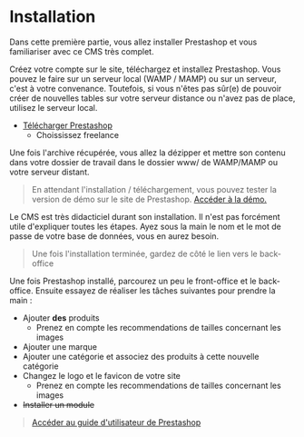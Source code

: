 # Installation

Dans cette première partie, vous allez installer Prestashop et vous familiariser avec ce CMS très complet.

Créez votre compte sur le site, téléchargez et installez Prestashop. Vous pouvez le faire sur un serveur local (WAMP / MAMP) ou sur un serveur, c'est à votre convenance. Toutefois, si vous n'êtes pas sûr(e) de pouvoir créer de nouvelles tables sur votre serveur distance ou n'avez pas de place, utilisez le serveur local.
- [Télécharger Prestashop](https://www.prestashop.com/fr/telecharger)
    - Choississez freelance

Une fois l'archive récupérée, vous allez la dézipper et mettre son contenu dans votre dossier de travail dans le dossier www/ de WAMP/MAMP ou votre serveur distant. 

> En attendant l'installation / téléchargement, vous pouvez tester la version de démo sur le site de Prestashop. [Accéder à la démo.](https://demo.prestashop.com/#/en/front)

Le CMS est très didacticiel durant son installation. Il n'est pas forcément utile d'expliquer toutes les étapes. Ayez sous la main le nom et le mot de passe de votre base de données, vous en aurez besoin.

> Une fois l'installation terminée, gardez de côté le lien vers le back-office

Une fois Prestashop installé, parcourez un peu le front-office et le back-office. Ensuite essayez de réaliser les tâches suivantes pour prendre la main :
- Ajouter **des** produits
    - Prenez en compte les recommendations de tailles concernant les images
- Ajouter une marque
- Ajouter une catégorie et associez des produits à cette nouvelle catégorie
- Changez le logo et le favicon de votre site
    - Prenez en compte les recommendations de tailles concernant les images
- ~~Installer un module~~

> [Accéder au guide d'utilisateur de Prestashop](https://docs.prestashop-project.org/v.8-documentation/guide-utilisateur/premiers-pas)